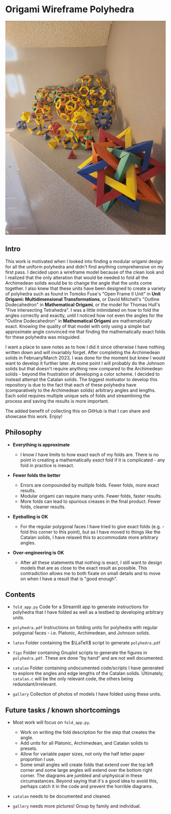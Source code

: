 # Origami Wireframe Polyhedra

![A collection of all the Platonic and Archimedean solids](https://github.com/ptlake/origami_polyhedra/blob/main/gallery/all_uniform_polyhedra.jpg)

## Intro

This work is motivated when I looked into finding a modular origami design for all the uniform polyhedra and didn't find anything comprehensive on my first pass.  I decided upon a wireframe model because of the clean look and I realized that the only alteration that would be needed to fold all the Archimedean solids would be to change the angle that the units come together.  I also knew that these units have been designed to create a variety of polyhedra such as found in Tomoko Fuse's "Open Frame II Unit" in **Unit Origami: Multidimensional Transformations**, or David Mitchell's "Outline Dodecahedron" in **Mathematical Origami**, or the model for Thomas Hull's "Five Intersecting Tetrahedra".  I was a little intimidated on how to fold the angles correctly and exactly, until I noticed how not even the angles for the "Outline Dodecahedron" in **Mathematical Origami** are mathematically exact.  Knowing the quality of that model with only using a simple but approximate angle convinced me that finding the mathematically exact folds for these polyhedra was misguided.

I want a place to save notes as to how I did it since otherwise I have nothing written down and will invariably forget.  After completing the Archimedean solids in February/March 2023, I was done for the moment but knew I would want to develop it further later.  At some point I will probably do the Johnson solids but that doesn't require anything new compared to the Archimedean solids - beyond the frustration of developing a color scheme.  I decided to instead attempt the Catalan solids.  The biggest motivator to develop this repository is due to the fact that each of these polyhedra have (comparatively to the Archimedean solids) arbitrary angles and lengths.  Each solid requires multiple unique sets of folds and streamlining the process and saving the results is more important.

The added benefit of collecting this on GitHub is that I can share and showcase this work.  Enjoy!

## Philosophy

- **Everything is approximate**

    - I know I have limits to how exact each of my folds are.  There is no point in creating a mathematically _exact_ fold if it is complicated - any fold in practice is inexact.

- **Fewer folds the better**

    - Errors are compounded by multiple folds.  Fewer folds, more exact results.
    - Modular origami can require many units.  Fewer folds, faster results.
    - More folds can lead to spurious creases in the final product.  Fewer folds, cleaner results.

- **Eyeballing is OK**
    
    - For the regular polygonal faces I have tried to give exact folds (e.g. - fold this corner to this point), but as I have moved to things like the Catalan solids, I have relaxed this to accommodate more arbitrary angles.
    
- **Over-engineering is OK**

    - After all these statements that nothing is exact, I still want to design models that are as close to the exact result as possible.  This contradiction allows me to both fixate on small details and to move on when I have a result that is "good enough".

## Contents

- `fold_app.py` Code for a Streamlit app to generate instructions for polyhedra that I have folded as well as a testbed tp developing arbitrary units.

- `polyhedra.pdf` Instructions on folding units for polyhedra with regular polygonal faces - i.e. Platonic, Archimedean, and Johnson solids.

- `latex` Folder containing the $\LaTeX$ script to generate `polyhedra.pdf`

- `figs` Folder containing Gnuplot scripts to generate the figures in `polyhedra.pdf`.  These are done "by hand" and are not well documented.

- `catalan` Folder containing undocumented code/scripts I have generated to explore the angles and edge lengths of the Catalan solids.  Ultimately, `catalan.c` will be the only relevant code, the others being redundant/irrelevant.

- `gallery` Collection of photos of models I have folded using these units.


## Future tasks / known shortcomings

- Most work will focus on `fold_app.py`.
    - Work on writing the fold description for the step that creates the angle.
    - Add units for all Platonic, Archimedean, and Catalan solids to presets.
    - Allow for variable paper sizes, not only the half letter paper proportion I use.
    - Some small angles will create folds that extend over the top left corner and some large angles will extend over the bottom right corner.  The diagrams are jumbled and unphysical in these circumastances.  Beyond saying that it's a good idea to avoid this, perhaps catch it in the code and prevent the horrible diagrams.

- `catalan` needs to be documented and cleaned.

- `gallery` needs more pictures!  Group by family and individual.

